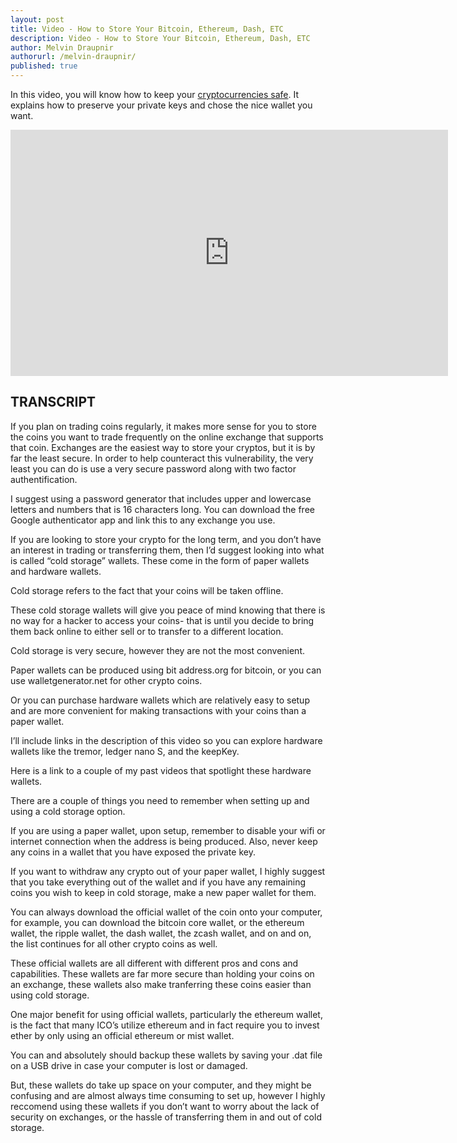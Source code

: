 ```yaml
---
layout: post
title: Video - How to Store Your Bitcoin, Ethereum, Dash, ETC
description: Video - How to Store Your Bitcoin, Ethereum, Dash, ETC
author: Melvin Draupnir
authorurl: /melvin-draupnir/ 
published: true
---
```


<p>In this video, you will know how to keep your <a href="/bitcoin-scams-how-stay-safe/">cryptocurrencies safe</a>. It explains how to preserve your private keys and chose the nice wallet you want.</p>

<center><iframe width="700" height="394" src="https://www.youtube.com/embed/xrSsOEtyjfw" frameborder="0" allowfullscreen></iframe></center>

<h2>TRANSCRIPT</h2>

If you plan on trading coins regularly, it makes more sense for you to store the coins you want to trade frequently on the online exchange that supports that coin. Exchanges are the easiest way to store your cryptos, but it is by far the least secure. In order to help counteract this vulnerability, the very least you can do is use a very secure password along with two factor authentification.

I suggest using a password generator that includes upper and lowercase letters and numbers that is 16 characters long. 
You can download the free Google authenticator app and link this to any exchange you use.

If you are looking to store your crypto for the long term, and you don’t have an interest in trading or transferring them, then I’d suggest looking into what is called “cold storage” wallets. These come in the form of paper wallets and hardware wallets. 

Cold storage refers to the fact that your coins will be taken offline. 

These cold storage wallets will give you peace of mind knowing that there is no way for a hacker to access your coins- that is until you decide to bring them back online to either sell or to transfer to a different location. 

Cold storage is very secure, however they are not the most convenient. 

Paper wallets can be produced using bit address.org for bitcoin, or you can use walletgenerator.net for other crypto coins.

Or you can purchase hardware wallets which are relatively easy to setup and are more convenient for making transactions with your coins than a paper wallet. 

I’ll include links in the description of this video so you can explore hardware wallets like the tremor, ledger nano S, and the keepKey. 

Here is a link to a couple of my past videos that spotlight these hardware wallets. 

There are a couple of things you need to remember when setting up and using a cold storage option.

If you are using a paper wallet, upon setup, remember to disable your wifi or internet connection when the address is being produced. 
Also, never keep any coins in a wallet that you have exposed the private key. 

If you want to withdraw any crypto out of your paper wallet, I highly suggest that you take everything out of the wallet and if you have any remaining coins you wish to keep in cold storage, make a new paper wallet for them. 

You can always download the official wallet of the coin onto your computer, for example, you can download the bitcoin core wallet, or the ethereum wallet, the ripple wallet, the dash wallet, the zcash wallet, and on and on, the list continues for all other crypto coins as well. 

These official wallets are all different with different pros and cons and capabilities. These wallets are far more secure than holding your coins on an exchange, these wallets also make tranferring these coins easier than using cold storage.

One major benefit for using official wallets, particularly the ethereum wallet, is the fact that many ICO’s utilize ethereum and in fact require you to invest ether by only using an official ethereum or mist wallet.

You can and absolutely should backup these wallets by saving your .dat file on a USB drive in case your computer is lost or damaged. 

But, these wallets do take up space on your computer, and they might be confusing and are almost always time consuming to set up, however I highly reccomend using these wallets if you don’t want to worry about the lack of security on exchanges, or the hassle of transferring them in and out of cold storage.
